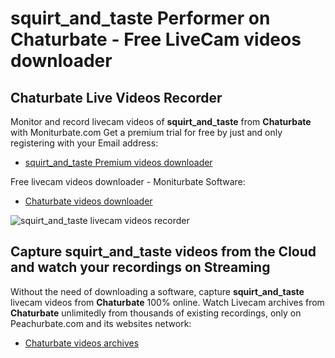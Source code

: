 # squirt_and_taste Performer on Chaturbate - Free LiveCam videos downloader

## Chaturbate Live Videos Recorder

Monitor and record livecam videos of **squirt_and_taste** from **Chaturbate** with Moniturbate.com
Get a premium trial for free by just and only registering with your Email address:
* [squirt_and_taste Premium videos downloader](https://moniturbate.com/request-demo-licence-key.html)

Free livecam videos downloader - Moniturbate Software:
* [Chaturbate videos downloader](https://moniturbate.com/moniturbate-download-software.html)

![squirt_and_taste livecam videos recorder](https://peachurnet.com/templates/moniturbate-software.png)


## Capture squirt_and_taste videos from the Cloud and watch your recordings on Streaming

Without the need of downloading a software, capture **squirt_and_taste** livecam videos from **Chaturbate** 100% online.
Watch Livecam archives from **Chaturbate** unlimitedly from thousands of existing recordings, only on Peachurbate.com and its websites network:
* [Chaturbate videos archives](https://peachurnet.com/)